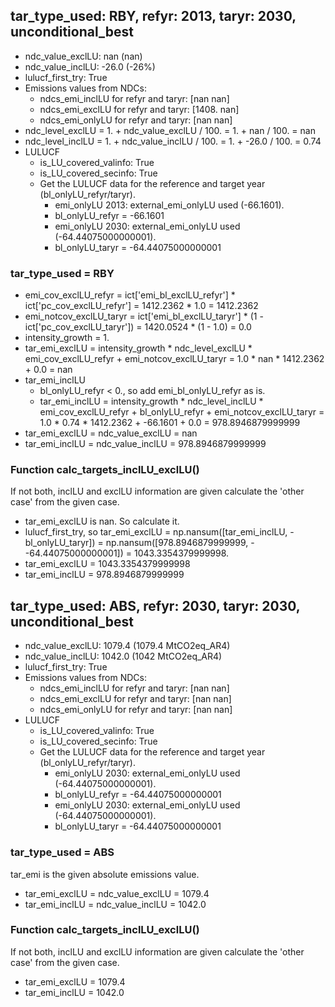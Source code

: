 

## tar_type_used: RBY, refyr: 2013, taryr: 2030, unconditional_best
- ndc_value_exclLU: nan (nan)
- ndc_value_inclLU: -26.0 (-26%)
- lulucf_first_try: True
- Emissions values from NDCs:
  - ndcs_emi_inclLU for refyr and taryr: [nan nan]
  - ndcs_emi_exclLU for refyr and taryr: [1408.   nan]
  - ndcs_emi_onlyLU for refyr and taryr: [nan nan]
- ndc_level_exclLU = 1. + ndc_value_exclLU / 100. = 1. + nan / 100. = nan
- ndc_level_inclLU = 1. + ndc_value_inclLU / 100. = 1. + -26.0 / 100. = 0.74
- LULUCF
  - is_LU_covered_valinfo: True
  - is_LU_covered_secinfo: True
  - Get the LULUCF data for the reference and target year (bl_onlyLU_refyr/taryr).
    - emi_onlyLU 2013: external_emi_onlyLU used (-66.1601).
    - bl_onlyLU_refyr = -66.1601
    - emi_onlyLU 2030: external_emi_onlyLU used (-64.44075000000001).
    - bl_onlyLU_taryr = -64.44075000000001
### tar_type_used = RBY
- emi_cov_exclLU_refyr = ict['emi_bl_exclLU_refyr'] * ict['pc_cov_exclLU_refyr'] = 1412.2362 * 1.0 = 1412.2362
- emi_notcov_exclLU_taryr = ict['emi_bl_exclLU_taryr'] * (1 - ict['pc_cov_exclLU_taryr']) = 1420.0524 * (1 - 1.0) = 0.0
- intensity_growth = 1.
- tar_emi_exclLU = intensity_growth * ndc_level_exclLU * emi_cov_exclLU_refyr + emi_notcov_exclLU_taryr = 1.0 * nan * 1412.2362 + 0.0 = nan
- tar_emi_inclLU
  - bl_onlyLU_refyr < 0., so add emi_bl_onlyLU_refyr as is.
  - tar_emi_inclLU = intensity_growth * ndc_level_inclLU * emi_cov_exclLU_refyr + bl_onlyLU_refyr + emi_notcov_exclLU_taryr = 1.0 * 0.74 * 1412.2362 + -66.1601 + 0.0 = 978.8946879999999
- tar_emi_exclLU = ndc_value_exclLU = nan
- tar_emi_inclLU = ndc_value_inclLU = 978.8946879999999
### Function calc_targets_inclLU_exclLU()
If not both, inclLU and exclLU information are given calculate the 'other case' from the given case.
- tar_emi_exclLU is nan. So calculate it.
- lulucf_first_try, so tar_emi_exclLU = np.nansum([tar_emi_inclLU, -bl_onlyLU_taryr]) = np.nansum([978.8946879999999, - -64.44075000000001]) = 1043.3354379999998.
- tar_emi_exclLU = 1043.3354379999998
- tar_emi_inclLU = 978.8946879999999

## tar_type_used: ABS, refyr: 2030, taryr: 2030, unconditional_best
- ndc_value_exclLU: 1079.4 (1079.4 MtCO2eq_AR4)
- ndc_value_inclLU: 1042.0 (1042 MtCO2eq_AR4)
- lulucf_first_try: True
- Emissions values from NDCs:
  - ndcs_emi_inclLU for refyr and taryr: [nan nan]
  - ndcs_emi_exclLU for refyr and taryr: [nan nan]
  - ndcs_emi_onlyLU for refyr and taryr: [nan nan]
- LULUCF
  - is_LU_covered_valinfo: True
  - is_LU_covered_secinfo: True
  - Get the LULUCF data for the reference and target year (bl_onlyLU_refyr/taryr).
    - emi_onlyLU 2030: external_emi_onlyLU used (-64.44075000000001).
    - bl_onlyLU_refyr = -64.44075000000001
    - emi_onlyLU 2030: external_emi_onlyLU used (-64.44075000000001).
    - bl_onlyLU_taryr = -64.44075000000001
### tar_type_used = ABS
tar_emi is the given absolute emissions value.
- tar_emi_exclLU = ndc_value_exclLU = 1079.4
- tar_emi_inclLU = ndc_value_inclLU = 1042.0
### Function calc_targets_inclLU_exclLU()
If not both, inclLU and exclLU information are given calculate the 'other case' from the given case.
- tar_emi_exclLU = 1079.4
- tar_emi_inclLU = 1042.0